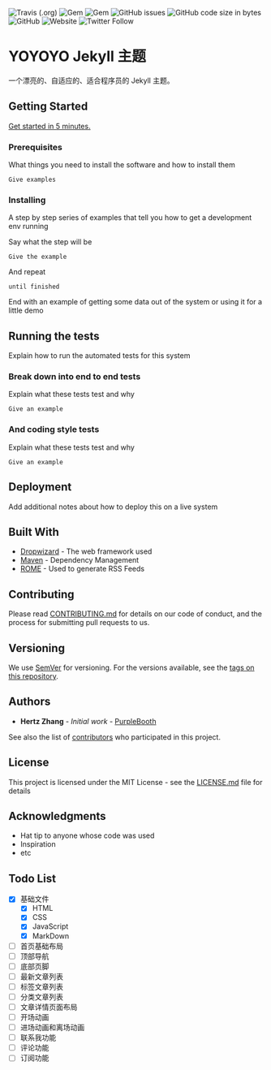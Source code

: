 ![Travis (.org)](https://img.shields.io/travis/hertzZhang/yoyoyo.svg)
![Gem](https://img.shields.io/gem/v/yoyoyo.svg)
![Gem](https://img.shields.io/gem/dt/yoyoyo.svg?color=%23e9573f&label=Gem%E4%B8%8B%E8%BD%BD%E6%80%BB%E6%AC%A1%E6%95%B0)
![GitHub issues](https://img.shields.io/github/issues/hertzZhang/yoyoyo.svg)
![GitHub code size in bytes](https://img.shields.io/github/languages/code-size/hertzZhang/yoyoyo.svg)
![GitHub](https://img.shields.io/github/license/hertzZhang/yoyoyo.svg)
![Website](https://img.shields.io/website-up-down-green-red/https/zhanghe.org/yoyoyo/.svg)
![Twitter Follow](https://img.shields.io/twitter/follow/hertzZhang.svg?style=social)

# YOYOYO Jekyll 主题

一个漂亮的、自适应的、适合程序员的 Jekyll 主题。

## Getting Started

[Get started in 5 minutes.](https://github.com/hertzZhang/yoyoyo/wiki/Quickstart)

### Prerequisites

What things you need to install the software and how to install them

```
Give examples
```

### Installing

A step by step series of examples that tell you how to get a development env running

Say what the step will be

```
Give the example
```

And repeat

```
until finished
```

End with an example of getting some data out of the system or using it for a little demo

## Running the tests

Explain how to run the automated tests for this system

### Break down into end to end tests

Explain what these tests test and why

```
Give an example
```

### And coding style tests

Explain what these tests test and why

```
Give an example
```

## Deployment

Add additional notes about how to deploy this on a live system

## Built With

* [Dropwizard](http://www.dropwizard.io/1.0.2/docs/) - The web framework used
* [Maven](https://maven.apache.org/) - Dependency Management
* [ROME](https://rometools.github.io/rome/) - Used to generate RSS Feeds

## Contributing

Please read [CONTRIBUTING.md](https://gist.github.com/PurpleBooth/b24679402957c63ec426) for details on our code of conduct, and the process for submitting pull requests to us.

## Versioning

We use [SemVer](http://semver.org/) for versioning. For the versions available, see the [tags on this repository](https://github.com/your/project/tags). 

## Authors

* **Hertz Zhang** - *Initial work* - [PurpleBooth](https://github.com/PurpleBooth)

See also the list of [contributors](https://github.com/your/project/contributors) who participated in this project.

## License

This project is licensed under the MIT License - see the [LICENSE.md](LICENSE.md) file for details

## Acknowledgments

* Hat tip to anyone whose code was used
* Inspiration
* etc

## Todo List

- [x] 基础文件
  - [x] HTML
  - [x] CSS
  - [x] JavaScript
  - [x] MarkDown
- [ ] 首页基础布局
- [ ] 顶部导航
- [ ] 底部页脚
- [ ] 最新文章列表
- [ ] 标签文章列表
- [ ] 分类文章列表
- [ ] 文章详情页面布局
- [ ] 开场动画
- [ ] 进场动画和离场动画
- [ ] 联系我功能
- [ ] 评论功能
- [ ] 订阅功能
